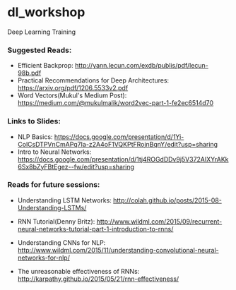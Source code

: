 # dl_workshop
Deep Learning Training

### Suggested Reads:

- Efficient Backprop: http://yann.lecun.com/exdb/publis/pdf/lecun-98b.pdf
- Practical Recommendations for Deep Architectures: https://arxiv.org/pdf/1206.5533v2.pdf
- Word Vectors(Mukul's Medium Post): https://medium.com/@mukulmalik/word2vec-part-1-fe2ec6514d70

### Links to Slides:

- NLP Basics: https://docs.google.com/presentation/d/1Yi-ColCsDTPVnCmAPq7Ia-z2A4oF1VQKPtFRojnBqnY/edit?usp=sharing
- Intro to Neural Networks: https://docs.google.com/presentation/d/1tj4ROGdDDv9j5V372AIXYrAKk6Sx8bZyFBtEgez--fw/edit?usp=sharing


### Reads for future sessions:

- Understanding LSTM Networks: http://colah.github.io/posts/2015-08-Understanding-LSTMs/

- RNN Tutorial(Denny Britz): http://www.wildml.com/2015/09/recurrent-neural-networks-tutorial-part-1-introduction-to-rnns/

- Understanding CNNs for NLP: http://www.wildml.com/2015/11/understanding-convolutional-neural-networks-for-nlp/

- The unreasonable effectiveness of RNNs: http://karpathy.github.io/2015/05/21/rnn-effectiveness/
